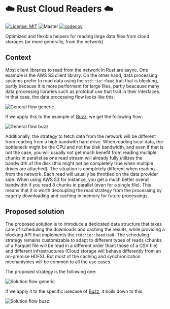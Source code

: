 # :cloud: Rust Cloud Readers :cloud:

[![License: MIT](https://img.shields.io/badge/License-MIT-green.svg)](LICENSE)
![Master](https://github.com/cloudfuse-io/cloud-readers-rs/actions/workflows/tests.yml/badge.svg)
[![codecov](https://codecov.io/gh/cloudfuse-io/cloud-readers-rs/branch/master/graph/badge.svg?token=PUJFCQUNY3)](https://codecov.io/gh/cloudfuse-io/cloud-readers-rs)

Optimized and flexible helpers for reading large data files from cloud storages (or more generally, from the network).

## Context

Most client libraries to read from the network in Rust are async. One example is the AWS S3 client library. On the other hand, data processing systems prefer to read data using the `std::io::Read` trait that is blocking, partly because it is more performant for large files, partly beacause many data processing libraries such as protobuf use that trait in their interfaces. In that case, the data processing flow looks like this:

![General flow generic](https://raw.githubusercontent.com/wiki/cloudfuse-io/cloud-readers-rs/general_flow_generic.jpg)

If we apply this to the example of [Buzz](https://github.com/cloudfuse-io/buzz-rust), we get the following flow:

![General flow buzz](https://raw.githubusercontent.com/wiki/cloudfuse-io/cloud-readers-rs/general_flow_buzz.jpg)

Additionally, the strategy to fetch data from the network will be different from reading from a high bandwith hard drive. When reading local data, the bottleneck might be the CPU and not the disk bandwidth, and even if that is not the case, you will usually not get much benefit from reading multiple chunks in parallel as one read stream will already fully utilizes the bandwidth of the disk (this might not be completely true when multiple drives are attached). The situation is completely different when reading from the network. Each read will usually be throttled on the data provider side. When using AWS S3 for instance, you get a much better overall bandwidth if you read 8 chunks in parallel (even for a single file). This means that it is worth decoupling the read strategy from the processing by eagerly downloading and caching in memory for future processings.

## Proposed solution

The proposed solution is to introduce a dedicated data structure that takes care of scheduling the downloads and caching the results, while providing a blocking API that implements the `std::io::Read` trait. The scheduling strategy remains customizable to adapt to different types of reads (chunks of a Parquet file will be read in a different order thant those of a CSV file) and different infrastructures (Cloud storage will behave differently from an on-premise HDFS). But most of the caching and synchronization mechanismes will be common to all the use cases.

The proposed strategy is the following one:

![Solution flow generic](https://raw.githubusercontent.com/wiki/cloudfuse-io/cloud-readers-rs/solution_flow_generic.jpg)

If we apply it to the specific usecase of [Buzz](https://github.com/cloudfuse-io/buzz-rust), it boils down to this:

![Solution flow buzz](https://raw.githubusercontent.com/wiki/cloudfuse-io/cloud-readers-rs/solution_flow_buzz.jpg)
